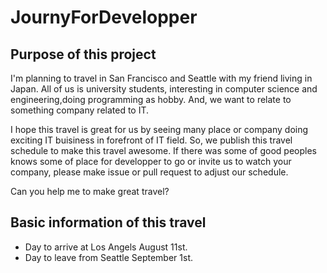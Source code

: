 # JournyForDevelopper

## Purpose of this project

I'm planning to travel in San Francisco and Seattle with my friend living in Japan.
All of us is university students, interesting in computer science and engineering,doing programming as hobby.
And, we want to relate to something company related to IT.

I hope this travel is great for us by seeing many place or company doing exciting IT buisiness in forefront of IT field.
So, we publish this travel schedule to make this travel awesome.
If there was some of good peoples knows some of place for developper to go or invite us to watch your company, please make issue or pull request to adjust our schedule.

Can you help me to make great travel?

## Basic information of this travel

* Day to arrive at Los Angels August 11st.
* Day to leave from Seattle September 1st.
